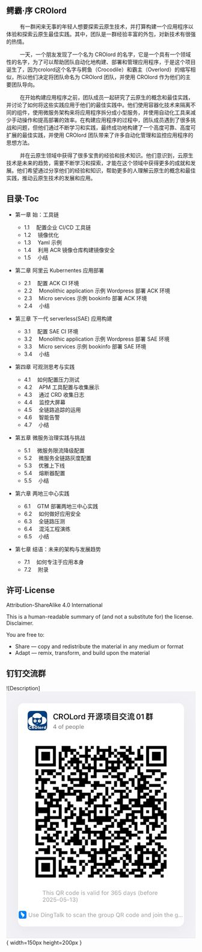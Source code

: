 
## 鳄霸·序 CROlord 
 &emsp;  &emsp; 有一群闲来无事的年轻人想要探索云原生技术，并打算构建一个应用程序以体验和探索云原生最佳实践。其中，团队是一群经验丰富的外包，对新技术有很强的热情。

 &emsp;  &emsp; 一天，一个朋友发现了一个名为 CROlord 的名字，它是一个具有一个领域性的名字，为了可以帮助团队自动化地构建、部署和管理应用程序，于是这个项目诞生了，因为crolord这个名字与鳄鱼（Crocodile）和霸主（Overlord）的缩写相似，所以他们决定将团队命名为 CROlord 团队，并使用 CROlord 作为他们的主要团队导向。
 
  &emsp;  &emsp; 在开始构建应用程序之前，团队成员一起研究了云原生的概念和最佳实践，并讨论了如何将这些实践应用于他们的最佳实践中。他们使用容器化技术来隔离不同的组件，使用微服务架构来将应用程序拆分成小型服务，并使用自动化工具来减少手动操作和提高部署的效率。在构建应用程序的过程中，团队成员遇到了很多挑战和问题，但他们通过不断学习和实践，最终成功地构建了一个高度可靠、高度可扩展的最佳实践，并使用 CROlord 团队带来了许多自动化管理和监控应用程序的思想方法。

 &emsp;  &emsp; 并在云原生领域中获得了很多宝贵的经验和技术知识。他们意识到，云原生技术是未来的趋势，需要不断学习和探索，才能在这个领域中获得更多的成就和发展。他们希望通过分享他们的经验和知识，帮助更多的人理解云原生的概念和最佳实践，推动云原生技术的发展和应用。
  
  
## 目录·Toc

- 第一章 始：工具链
   - 1.1 &emsp;配置企业 CI/CD 工具链
   - 1.2 &emsp;镜像优化
   - 1.3 &emsp;Yaml 示例
   - 1.4 &emsp;利用 ACR 镜像仓库构建镜像安全
   - 1.5 &emsp;小结
  
- 第二章 阿里云 Kubernentes 应用部署  
   - 2.1 &emsp;配置 ACK CI 环境
   - 2.2 &emsp;Monolithic application 示例 Wordpress 部署 ACK 环境
   - 2.3 &emsp;Micro services 示例 bookinfo 部署 ACK 环境
   - 2.4 &emsp;小结
   
- 第三章 下一代 serverless(SAE) 应用构建
   - 3.1 &emsp;配置 SAE CI 环境
   - 3.2 &emsp;Monolithic application 示例 Wordpress 部署 SAE 环境
   - 3.3 &emsp;Micro services 示例 bookinfo 部署 SAE 环境
   - 3.4 &emsp;小结
 
- 第四章 可观测思考与实践
   - 4.1 &emsp;如何配置压力测试
   - 4.2 &emsp;APM 工具配置与收集展示
   - 4.3 &emsp;通过 CRD 收集日志
   - 4.4 &emsp;监控大屏幕
   - 4.5 &emsp;全链路追踪的运用
   - 4.6 &emsp;智能告警
   - 4.7 &emsp;小结

- 第五章 微服务治理实践与挑战
   - 5.1 &emsp;微服务限流降级配置
   - 5.2 &emsp;微服务全链路灰度配置
   - 5.3 &emsp;优雅上下线
   - 5.4 &emsp;熔断器配置
   - 5.5 &emsp;小结

- 第六章 两地三中心实践
   - 6.1 &emsp;GTM 部署两地三中心实践
   - 6.2 &emsp;如何做好应用安全
   - 6.3 &emsp;全链路压测
   - 6.4 &emsp;混沌工程演练
   - 6.5 &emsp;小结

- 第七章 结语：未来的架构与发展趋势
   - 7.1 &emsp;如何专注于应用本身
   - 7.2 &emsp;附录
   

## 许可·License

Attribution-ShareAlike 4.0 International

This is a human-readable summary of (and not a substitute for) the license. Disclaimer.

You are free to:

- Share — copy and redistribute the material in any medium or format
- Adapt — remix, transform, and build upon the material

## 钉钉交流群
![Description]![img.png](img/img.png){ width=150px height=200px }

